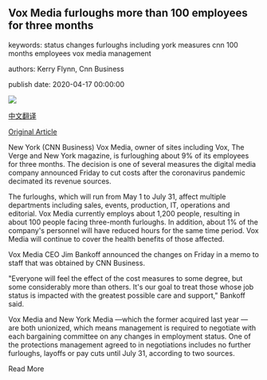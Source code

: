 ## Vox Media furloughs more than 100 employees for three months

keywords: status changes furloughs including york measures cnn 100 months employees vox media management

authors: Kerry Flynn, Cnn Business

publish date: 2020-04-17 00:00:00

![](https://cdn.cnn.com/cnnnext/dam/assets/200417101626-new-york-magazine-print-copy-file-super-tease.jpg)

[中文翻译](Vox%20Media%20furloughs%20more%20than%20100%20employees%20for%20three%20months_zh.md)

[Original Article](https://edition.cnn.com/2020/04/17/media/vox-media-furloughs/index.html)

New York (CNN Business) Vox Media, owner of sites including Vox, The Verge and New York magazine, is furloughing about 9% of its employees for three months. The decision is one of several measures the digital media company announced Friday to cut costs after the coronavirus pandemic decimated its revenue sources.

The furloughs, which will run from May 1 to July 31, affect multiple departments including sales, events, production, IT, operations and editorial. Vox Media currently employs about 1,200 people, resulting in about 100 people facing three-month furloughs. In addition, about 1% of the company's personnel will have reduced hours for the same time period. Vox Media will continue to cover the health benefits of those affected.

Vox Media CEO Jim Bankoff announced the changes on Friday in a memo to staff that was obtained by CNN Business.

"Everyone will feel the effect of the cost measures to some degree, but some considerably more than others. It's our goal to treat those whose job status is impacted with the greatest possible care and support," Bankoff said.

Vox Media and New York Media —which the former acquired last year — are both unionized, which means management is required to negotiate with each bargaining committee on any changes in employment status. One of the protections management agreed to in negotiations includes no further furloughs, layoffs or pay cuts until July 31, according to two sources.

Read More